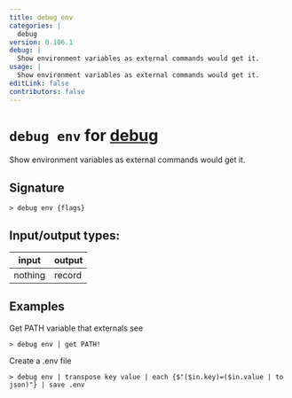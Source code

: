 ```yaml
---
title: debug env
categories: |
  debug
version: 0.106.1
debug: |
  Show environment variables as external commands would get it.
usage: |
  Show environment variables as external commands would get it.
editLink: false
contributors: false
---
```

<!-- This file is automatically generated. Please edit the command in https://github.com/nushell/nushell instead. -->

# `debug env` for [debug](/commands/categories/debug.md)

<div class='command-title'>Show environment variables as external commands would get it.</div>

## Signature

```> debug env {flags} ```


## Input/output types:

| input   | output |
| ------- | ------ |
| nothing | record |
## Examples

Get PATH variable that externals see
```nu
> debug env | get PATH!

```

Create a .env file
```nu
> debug env | transpose key value | each {$"($in.key)=($in.value | to json)"} | save .env

```
